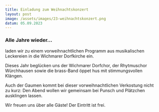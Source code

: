 ```yaml
---
title: Einladung zum Weihnachtskonzert
layout: post
image: /assets/images/23-weihnachtskonzert.png
datum: 05.09.2023
---
```

<h3> Alle Jahre wieder... </h3>
laden wir zu einem vorweihnachtlichen Programm aus musikalischen Leckereien in die Wichmarer Dorfkirche ein.
<p>
Dieses Jahr beglücken uns der Wichmarer Dorfchor, der Rhytmuschor Würchhausen sowie die brass-Band öppet hus mit stimmungsvollen Klängen.
<p>
Auch der Gaumen kommt bei dieser vorweihnachtlichen Verkostung nicht zu kurz: Den Abend wollen wir gemeinsam bei Punsch und Plätzchen ausklingen lassen.
<p>
Wir freuen uns über alle Gäste! Der Eintritt ist frei.
<p>
